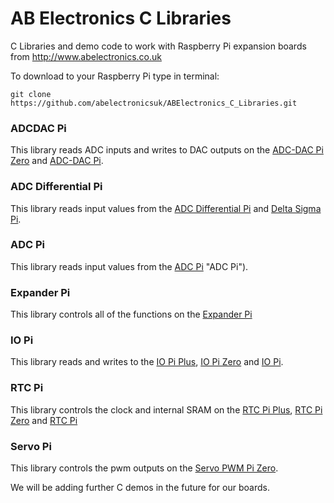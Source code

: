 AB Electronics C Libraries
=====

C Libraries and demo code to work with Raspberry Pi expansion boards from http://www.abelectronics.co.uk

To download to your Raspberry Pi type in terminal: 

```
git clone https://github.com/abelectronicsuk/ABElectronics_C_Libraries.git
```

### ADCDAC Pi
This library reads ADC inputs and writes to DAC outputs on the [ADC-DAC Pi Zero](https://www.abelectronics.co.uk/p/74/ADC-DAC-Pi-Zero-Raspberry-Pi-ADC-and-DAC-expansion-board "ADC-DAC Pi Zero") and [ADC-DAC Pi](https://www.abelectronics.co.uk/kb/article/1053/adc-dac-pi "ADC-DAC Pi").

### ADC Differential Pi
This library reads input values from the [ADC Differential Pi](https://www.abelectronics.co.uk/p/65/ADC-Differential-Pi-Raspberry-Pi-Analogue-to-Digital-converter "ADC Differential Pi") and [Delta Sigma Pi](https://www.abelectronics.co.uk/p/14/Delta-Sigma-Pi "Delta Sigma Pi").

### ADC Pi
This library reads input values from the [ADC Pi](https://www.abelectronics.co.uk/p/69/ADC-Pi-Raspberry-Pi-Analogue-to-Digital-converter "ADC Pi") "ADC Pi").

### Expander Pi
This library controls all of the functions on the [Expander Pi](https://www.abelectronics.co.uk/p/50/Expander-Pi "Expander Pi")

### IO Pi
This library reads and writes to the [IO Pi Plus](https://www.abelectronics.co.uk/p/54/IO-Pi-Plus "IO Pi Plus"), [IO Pi Zero](https://www.abelectronics.co.uk/p/71/IO-Pi-Zero "IO Pi Zero") and [IO Pi](https://www.abelectronics.co.uk/kb/article/1042/io-pi "IO Pi").

### RTC Pi
This library controls the clock and internal SRAM on the [RTC Pi Plus](https://www.abelectronics.co.uk/p/52/RTC-Pi-Plus "RTC Pi Plus"), [RTC Pi Zero](https://www.abelectronics.co.uk/p/70/RTC-Pi-Zero "RTC Pi Zero") and [RTC Pi](https://www.abelectronics.co.uk/kb/article/1051/rtc-pi "RTC Pi")

### Servo Pi
This library controls the pwm outputs on the [Servo PWM Pi Zero](https://www.abelectronics.co.uk/p/72/Servo-PWM-Pi-Zero "Servo PWM Pi Zero").

We will be adding further C demos in the future for our boards.